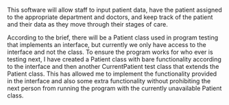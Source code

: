 This software will allow staff to input patient data, have the patient assigned to the appropriate department and doctors, and keep track of the patient and their data as they move through their stages of care.

According to the brief, there will be a Patient class used in program testing that implements an interface, but currently we only have access to the interface and not the class. To ensure the program works for who ever is testing next, I have created a Patient class with bare functionality according to the interface and then another CurrentPatient test class that extends the Patient class. This has allowed me to implement the functionality provided in the interface and also some extra functionality without prohibiting the next person from running the program with the currently unavailable Patient class.